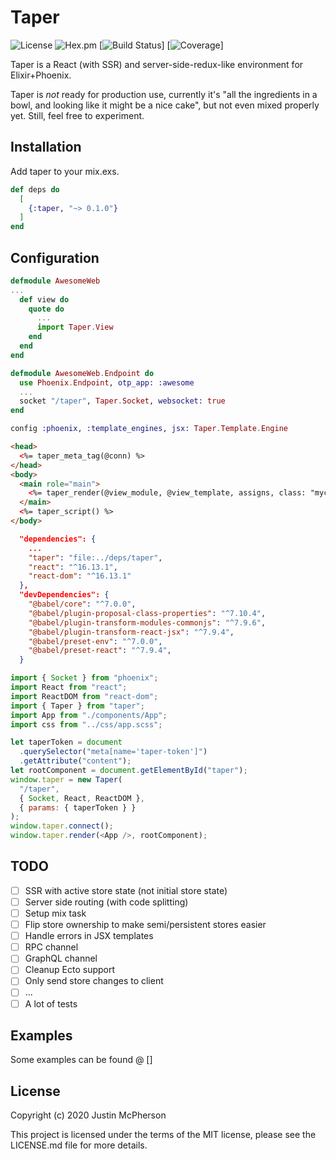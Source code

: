 # Taper

![License](https://img.shields.io/hexpm/l/taper) ![Hex.pm](https://img.shields.io/hexpm/v/taper) [![Build Status]()] [![Coverage]()]

Taper is a React (with SSR) and server-side-redux-like environment for
Elixir+Phoenix.

Taper is _not_ ready for production use, currently it's "all the ingredients
in a bowl, and looking like it might be a nice cake", but not even mixed
properly yet. Still, feel free to experiment.

## Installation

Add taper to your mix.exs.

```elixir
def deps do
  [
    {:taper, "~> 0.1.0"}
  ]
end
```

## Configuration

```elixir
defmodule AwesomeWeb
...
  def view do
    quote do
      ...
      import Taper.View
    end
  end
end
```

```elixir
defmodule AwesomeWeb.Endpoint do
  use Phoenix.Endpoint, otp_app: :awesome
  ...
  socket "/taper", Taper.Socket, websocket: true
end
```

```elixir
config :phoenix, :template_engines, jsx: Taper.Template.Engine
```

```html
<head>
  <%= taper_meta_tag(@conn) %>
</head>
<body>
  <main role="main">
    <%= taper_render(@view_module, @view_template, assigns, class: "myclass") %>
  </main>
  <%= taper_script() %>
</body>
```

```json
  "dependencies": {
    ...
    "taper": "file:../deps/taper",
    "react": "^16.13.1",
    "react-dom": "^16.13.1"
  },
  "devDependencies": {
    "@babel/core": "^7.0.0",
    "@babel/plugin-proposal-class-properties": "^7.10.4",
    "@babel/plugin-transform-modules-commonjs": "^7.9.6",
    "@babel/plugin-transform-react-jsx": "^7.9.4",
    "@babel/preset-env": "^7.0.0",
    "@babel/preset-react": "^7.9.4",
  }
```

```javascript
import { Socket } from "phoenix";
import React from "react";
import ReactDOM from "react-dom";
import { Taper } from "taper";
import App from "./components/App";
import css from "../css/app.scss";

let taperToken = document
  .querySelector("meta[name='taper-token']")
  .getAttribute("content");
let rootComponent = document.getElementById("taper");
window.taper = new Taper(
  "/taper",
  { Socket, React, ReactDOM },
  { params: { taperToken } }
);
window.taper.connect();
window.taper.render(<App />, rootComponent);
```

## TODO

- [ ] SSR with active store state (not initial store state)
- [ ] Server side routing (with code splitting)
- [ ] Setup mix task
- [ ] Flip store ownership to make semi/persistent stores easier
- [ ] Handle errors in JSX templates
- [ ] RPC channel
- [ ] GraphQL channel
- [ ] Cleanup Ecto support
- [ ] Only send store changes to client
- [ ] ...
- [ ] A lot of tests

## Examples

Some examples can be found @ []

## License

Copyright (c) 2020 Justin McPherson

This project is licensed under the terms of the MIT license, please see the
LICENSE.md file for more details.
